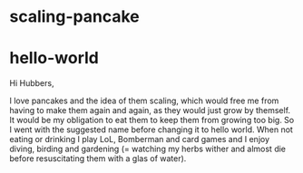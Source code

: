 # scaling-pancake
# hello-world

Hi Hubbers,

I love pancakes and the idea of them scaling, which would free me from having to make them again and again, as they would just grow by themself. It would be my obligation to eat them to keep them from growing too big. So I went with the suggested name before changing it to hello world.
When not eating or drinking I play LoL, Bomberman and card games and I enjoy diving, birding and gardening (= watching my herbs wither and almost die before resuscitating them with a glas of water).
